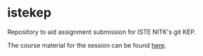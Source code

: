 # istekep
Repository to aid assignment submission for ISTE NITK's git KEP.

The course material for the session can be found [here](https://drive.google.com/open?id=1p4A8HzCOD2TwuHhzYm4oy_Arq086HQum).
